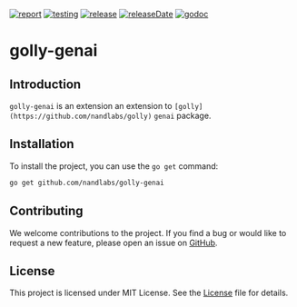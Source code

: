 [![report](https://img.shields.io/badge/go%20report-A+-brightgreen.svg?style=flat)](https://goreportcard.com/report/golly-genai)
[![testing](https://img.shields.io/github/actions/workflow/status/nandlabs/golly-genai/go_ci.yml?branch=main&event=push&color=228B22)](https://github.com/nandlabs/golly-genai/actions?query=event%3Apush+branch%3Amain+)
[![release](https://img.shields.io/github/v/release/nandlabs/golly-genai?label=latest&color=228B22)](https://github.com/nandlabs/golly-genai/releases/latest)
[![releaseDate](https://img.shields.io/github/release-date/nandlabs/golly-genai?label=released&color=00ADD8)](https://github.com/nandlabs/golly-genai/releases/latest)
[![godoc](https://godoc.org/golly-genai?status.svg)](https://pkg.go.dev/golly-genai)

# golly-genai

<!-- Brief Introduction of the project -->

## Introduction

`golly-genai` is an extension an extension to `[golly](https://github.com/nandlabs/golly)` `genai` package.

## Installation

To install the project, you can use the `go get` command:

```bash
go get github.com/nandlabs/golly-genai
```

## Contributing

We welcome contributions to the project. If you find a bug or would like to
request a new feature, please open an issue on
[GitHub](https://github.com/nandlabs/golly-genai/issues).

## License

This project is licensed under MIT License. See the [License](LICENSE) file for
details.
